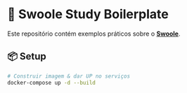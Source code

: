 # 🚀 Swoole Study Boilerplate

Este repositório contém exemplos práticos sobre o [**Swoole**](https://wiki.swoole.com/en/#/).

## 📦 Setup

```bash
# Construir imagem & dar UP no serviços
docker-compose up -d --build
